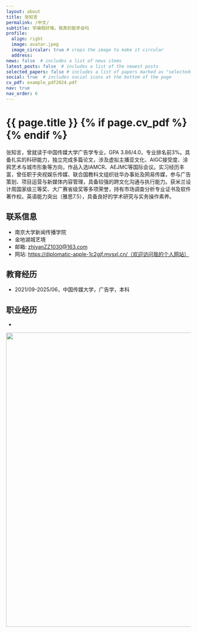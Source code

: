 ```yaml
---
layout: about
title: 张知言
permalink: /中文/
subtitle: 学编程好难。我真的能学会吗
profile:
  align: right
  image: avatar.jpeg
  image_circular: true # crops the image to make it circular
  address:
news: false  # includes a list of news items
latest_posts: false  # includes a list of the newest posts
selected_papers: false # includes a list of papers marked as "selected={true}"
social: true  # includes social icons at the bottom of the page
cv_pdf: example_pdf2024.pdf
nav: true
nav_order: 6
---
```



<h1 class="post-title">{{ page.title }} {% if page.cv_pdf %}<a href="{{ page.cv_pdf | prepend: 'assets/pdf/' | relative_url}}" target="_blank" rel="noopener noreferrer" class="float-right"><i class="fas fa-file-pdf"></i></a>{% endif %}</h1>


张知言，曾就读于中国传媒大学广告学专业，GPA 3.86/4.0，专业排名前3%。具备扎实的科研能力，独立完成多篇论文，涉及虚拟主播亚文化、AIGC接受度、涂鸦艺术与城市形象等方向，作品入选IAMCR、AEJMC等国际会议。实习经历丰富，曾任职于央视娱乐传媒、联合国教科文组织驻华办事处及网易传媒，参与广告策划、项目运营与新媒体内容管理，具备较强的跨文化沟通与执行能力。获米兰设计周国家级三等奖、大广赛省级奖等多项荣誉，持有市场调查分析专业证书及软件著作权。英语能力突出（雅思7.5），具备良好的学术研究与实务操作素养。


## 联系信息
- 南京大学新闻传播学院
- 金地湖城艺境
- 邮箱: zhiyanZZ1030@163.com
- 网站: https://diplomatic-apple-1c2gjf.mysxl.cn/（欢迎访问我的个人网站）

## 教育经历
- 2021/09-2025/06，中国传媒大学，广告学，本科

## 职业经历
- 



<a href="https://github.com/SocratesClub/SocratesClub.github.io/edit/master/_pages/%E4%B8%AD%E6%96%87.md">
  <img src="https://user-images.githubusercontent.com/543384/192227995-fdb3a693-2f68-4dc4-b9bd-06053066322f.png" width = "800" align="middle" />
</a>
